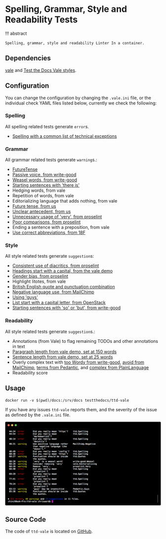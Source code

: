 # Spelling, Grammar, Style and Readability Tests

!!! abstract

    Spelling, grammar, style and readability Linter In a container.

## Dependencies

[vale](https://valelint.github.io) and [Test the Docs Vale styles](https://github.com/testthedocs/vale-styles).

## Configuration

You can change the configuration by changing the `.vale.ini` file, or the individual check YAML files listed below, currently we check the following:

### Spelling

All spelling related tests generate `error`s.

- [Spelling with a common list of technical exceptions](https://github.com/testthedocs/vale-styles/blob/master/ttd/Spelling.yml)

### Grammar

All grammar related tests generate `warning`s.:

- [FutureTense](https://github.com/testthedocs/vale-styles/blob/master/ttd/FutureTense.yml)
- [Passive voice, from write-good](https://github.com/testthedocs/vale-styles/blob/master/write-good/Passive.yml)
- [Weasel words, from write-good](https://github.com/testthedocs/vale-styles/blob/master/write-good/Weasel.yml)
- [Starting sentences with 'there is'](https://github.com/testthedocs/vale-styles/blob/master/write-good/ThereIs.yml)
- Hedging words, from vale
- Repetition of words, from vale
- Editorializing language that adds nothing, from vale
- [Future tense, from us](https://github.com/testthedocs/vale-styles/blob/master/ttd/FutureTense.yml)
- [Unclear antecedent, from us](https://github.com/testthedocs/vale-styles/blob/master/ttd/UnclearAntecedent.yml)
- [Unnecessary usage of 'very', from proselint](https://github.com/testthedocs/vale-styles/blob/master/proselint/Very.yml)
- [Poor comparisons, from proselint](https://github.com/testthedocs/vale-styles/blob/master/proselint/Uncomparables.yml)
- Ending a sentence with a preposition, from vale
- [Use correct abbreviations, from 18F](https://github.com/errata-ai/vale/blob/master/styles/18F/Abbreviations.yml)

### Style

All style related tests generate `suggestion`s:

- [Consistent use of diacritics, from proselint](https://github.com/testthedocs/vale-styles/blob/master/proselint/Diacritical.yml)
- [Headings start with a capital, from the vale demo](https://github.com/errata-ai/vale/blob/master/styles/demo/HeadingStartsWithCapital.yml)
- [Gender bias, from proselint](https://github.com/testthedocs/vale-styles/blob/master/proselint/GenderBias.yml)
- Highlight litotes, from vale
- [British English quote and punctuation combination](https://github.com/errata-ai/vale/blob/master/styles/18F/Quotes.yml)
- [Negative language use, from MailChimp](https://github.com/errata-ai/vale/blob/master/styles/MailChimp/Negative.yml)
- [Using 'guys'](https://github.com/errata-ai/vale/blob/master/styles/Pedantic/Guys.yml)
- [List start with a capital letter, from OpenStack](https://github.com/errata-ai/vale/blob/master/styles/OpenStack/ListStart.yml)
- [Starting sentences with 'so' or 'but', from write-good](https://github.com/testthedocs/vale-styles/blob/master/write-good/So.yml)

### Readability

All style related tests generate `suggestion`s.:

- Annotations (from Vale) to flag remaining TODOs and other annotations in text
- [Paragraph length from vale demo, set at 150 words](https://github.com/errata-ai/vale/blob/master/styles/demo/ParagraphLength.yml)
- [Sentence length from vale demo, set at 25 words](https://github.com/errata-ai/vale/blob/master/styles/demo/SentenceLength.yml)
- Overly complex text with [too Wordy from write-good](https://github.com/testthedocs/vale-styles/blob/master/write-good/TooWordy.yml), [avoid from MailChimp](https://github.com/errata-ai/vale/blob/master/styles/MailChimp/Avoid.yml), [terms from Pedantic](https://github.com/errata-ai/vale/blob/master/styles/Pedantic/Terms.yml), and [complex from PlainLanguage](https://github.com/errata-ai/vale/blob/master/styles/PlainLanguage/ComplexWords.yml)
- Readability score

## Usage

```console
docker run -v $(pwd)/docs:/srv/docs testthedocs/ttd-vale
```

If you have any issues `ttd-vale` reports them, and the severity of the issue as defined by the `.vale.ini` file.

![ttd-vale](images/ttd-vale.png "ttd-vale example output")

## Source Code

The code of `ttd-vale` is located on [GitHub](https://github.com/testthedocs/rakpart/tree/master/ttd-vale).
